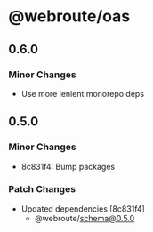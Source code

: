 # @webroute/oas

## 0.6.0

### Minor Changes

- Use more lenient monorepo deps

## 0.5.0

### Minor Changes

- 8c831f4: Bump packages

### Patch Changes

- Updated dependencies [8c831f4]
  - @webroute/schema@0.5.0
